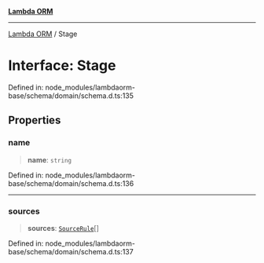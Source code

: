 [**Lambda ORM**](../README.md)

***

[Lambda ORM](../README.md) / Stage

# Interface: Stage

Defined in: node\_modules/lambdaorm-base/schema/domain/schema.d.ts:135

## Properties

### name

> **name**: `string`

Defined in: node\_modules/lambdaorm-base/schema/domain/schema.d.ts:136

***

### sources

> **sources**: [`SourceRule`](SourceRule.md)[]

Defined in: node\_modules/lambdaorm-base/schema/domain/schema.d.ts:137
